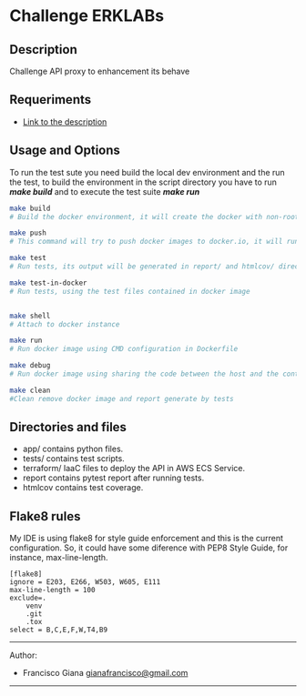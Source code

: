 # Challenge ERKLABs

## Description

Challenge API proxy to enhancement its behave

## Requeriments

- [Link to the description](https://github.com/eurekalabs-io/challenges/blob/main/backend/python/stock-market-service.md)

## Usage and Options

To run the test sute you need build the local dev environment and the run the test, to build the environment in the script directory you have to run ***make build*** and to execute the test suite ***make run***

```bash
make build
# Build the docker environment, it will create the docker with non-root user

make push
# This command will try to push docker images to docker.io, it will run docker login to try to log in in to docker.io using the local credentials. For instance, it will try to push docker.io/<username>/eureka-api:latest

make test
# Run tests, its output will be generated in report/ and htmlcov/ directories

make test-in-docker
# Run tests, using the test files contained in docker image


make shell
# Attach to docker instance

make run
# Run docker image using CMD configuration in Dockerfile

make debug
# Run docker image using sharing the code between the host and the container, this command should be used to develop.

make clean
#Clean remove docker image and report generate by tests
```

## Directories and files

- app/ contains python files.
- tests/ contains test scripts.
- terraform/ IaaC files to deploy the API in AWS ECS Service.
- report contains pytest report after running tests.
- htmlcov contains test coverage.

## Flake8 rules

My IDE is using flake8 for style guide enforcement and this is the current configuration. 
So, it could have some diference with PEP8 Style Guide, for instance, max-line-length.

```
[flake8]
ignore = E203, E266, W503, W605, E111
max-line-length = 100
exclude=.
    venv
    .git
    .tox
select = B,C,E,F,W,T4,B9
```

---
Author:

- Francisco Giana <gianafrancisco@gmail.com>

---
